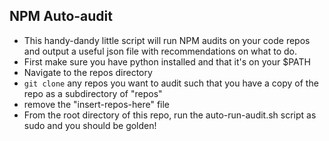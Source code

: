 ## NPM Auto-audit

* This handy-dandy little script will run NPM audits on your code repos and output a useful json file with recommendations on what to do.  
* First make sure you have python installed and that it's on your $PATH
* Navigate to the repos directory
* `git clone` any repos you want to audit such that you have a copy of the repo as a subdirectory of "repos"
* remove the "insert-repos-here" file
* From the root directory of this repo, run the auto-run-audit.sh script as sudo and you should be golden!
